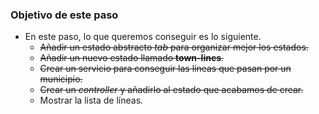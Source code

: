### Objetivo de este paso

- En este paso, lo que queremos conseguir es lo siguiente.
    - ~~Añadir un estado abstracto *tab* para organizar mejor los estados.~~
    - ~~Añadir un nuevo estado llamado **town-lines**.~~
    - ~~Crear un servicio para conseguir las líneas que pasan por un municipio.~~
    - ~~Crear un *controller* y añadirlo al estado que acabamos de crear.~~
    - Mostrar la lista de líneas.
